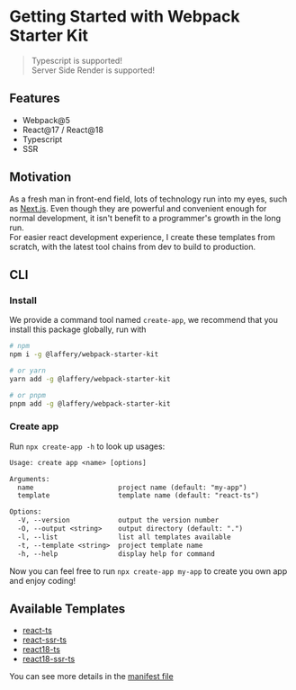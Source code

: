 # Getting Started with Webpack Starter Kit

> Typescript is supported! \
> Server Side Render is supported!

## Features

- Webpack@5
- React@17 / React@18
- Typescript
- SSR

## Motivation

As a fresh man in front-end field, lots of technology run into my eyes, such as [Next.js](https://github.com/vercel/next.js). Even though they are powerful and convenient enough for normal development, it isn't benefit to a programmer's growth in the long run.\
For easier react development experience, I create these templates from scratch, with the latest tool chains from dev to build to production.

## CLI

### Install

We provide a command tool named `create-app`, we recommend that you install this package globally, run with

```sh
# npm
npm i -g @laffery/webpack-starter-kit

# or yarn
yarn add -g @laffery/webpack-starter-kit

# or pnpm
pnpm add -g @laffery/webpack-starter-kit
```

### Create app

Run `npx create-app -h` to look up usages:

```txt
Usage: create app <name> [options]

Arguments:
  name                     project name (default: "my-app")
  template                 template name (default: "react-ts")

Options:
  -V, --version            output the version number
  -O, --output <string>    output directory (default: ".")
  -l, --list               list all templates available
  -t, --template <string>  project template name
  -h, --help               display help for command
```

Now you can feel free to run `npx create-app my-app` to create you own app and enjoy coding!

## Available Templates

- [react-ts](./packages/react-typescript-template/)
- [react-ssr-ts](./packages/react-ssr-typescript-template/)
- [react18-ts](./packages/react18-typescript-template/)
- [react18-ssr-ts](./packages/react18-ssr-typescript-template/)

You can see more details in the [manifest file](./template.manifest.json)
